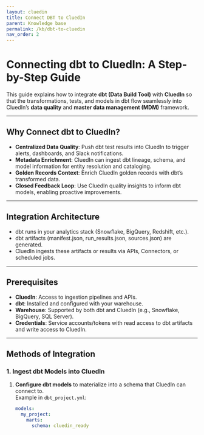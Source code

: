 ```yaml
---
layout: cluedin
title: Connect DBT to CluedIn
parent: Knowledge base
permalink: /kb/dbt-to-cluedin
nav_order: 2
---
```


# Connecting dbt to CluedIn: A Step-by-Step Guide

This guide explains how to integrate **dbt (Data Build Tool)** with **CluedIn** so that the transformations, tests, and models in dbt flow seamlessly into CluedIn’s **data quality** and **master data management (MDM)** framework.

---

## Why Connect dbt to CluedIn?

- **Centralized Data Quality**: Push dbt test results into CluedIn to trigger alerts, dashboards, and Slack notifications.  
- **Metadata Enrichment**: CluedIn can ingest dbt lineage, schema, and model information for entity resolution and cataloging.  
- **Golden Records Context**: Enrich CluedIn golden records with dbt’s transformed data.  
- **Closed Feedback Loop**: Use CluedIn quality insights to inform dbt models, enabling proactive improvements.

---

## Integration Architecture


- dbt runs in your analytics stack (Snowflake, BigQuery, Redshift, etc.).  
- dbt artifacts (manifest.json, run_results.json, sources.json) are generated.  
- CluedIn ingests these artifacts or results via APIs, Connectors, or scheduled jobs.  

---

## Prerequisites

- **CluedIn**: Access to ingestion pipelines and APIs.  
- **dbt**: Installed and configured with your warehouse.  
- **Warehouse**: Supported by both dbt and CluedIn (e.g., Snowflake, BigQuery, SQL Server).  
- **Credentials**: Service accounts/tokens with read access to dbt artifacts and write access to CluedIn.  

---

## Methods of Integration

### 1. Ingest dbt Models into CluedIn

1. **Configure dbt models** to materialize into a schema that CluedIn can connect to.  
   Example in `dbt_project.yml`:
   ```yaml
   models:
     my_project:
       marts:
         schema: cluedin_ready
